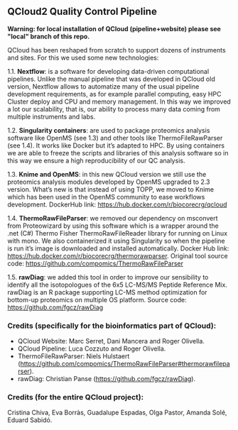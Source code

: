 ## QCloud2 Quality Control Pipeline

**Warning: for local installation of QCloud (pipeline+website) please see "local" branch of this repo.**

QCloud has been reshaped from scratch to support dozens of instruments and sites. For this we used some new technologies:

1.1. **Nextflow**: is a software for developing data-driven computational pipelines. Unlike the manual pipeline that was developed in QCloud old version, Nextflow allows to automatize many of the usual pipeline development requirements, as for example parallel computing, easy HPC Cluster deploy and CPU and memory management. In this way we improved a lot our scalability, that is, our ability to process many data coming from multiple instruments and labs.

1.2. **Singularity containers**: are used to package proteomics analysis software like OpenMS (see 1.3) and other tools like ThermoFileRawParser (see 1.4). It works like Docker but it’s adapted to HPC. By using containers we are able to freeze the scripts and libraries of this analysis software so in this way we ensure a high reproducibility of our QC analysis.

1.3. **Knime and OpenMS**: in this new QCloud version we still use the proteomics analysis modules developed by OpenMS upgraded to 2.3 version. What’s new is that instead of using TOPP, we moved to Knime which has been used in the OpenMS community to ease workflows development. DockerHub link: https://hub.docker.com/r/biocorecrg/qcloud

1.4. **ThermoRawFileParser**: we removed our dependency on msconvert from Proteowizard by using this software which is a wrapper around the .net (C#) Thermo Fisher ThermoRawFileReader library for running on Linux with mono. We also containerized it using Singularity so when the pipeline is run it’s image is downloaded and installed automatically. Docker Hub link: https://hub.docker.com/r/biocorecrg/thermorawparser. Original tool source code: https://github.com/compomics/ThermoRawFileParser

1.5. **rawDiag**: we added this tool in order to improve our sensibility to identify all the isotopologues of the 6x5 LC-MS/MS Peptide Reference Mix. rawDiag is an R package supporting LC-MS method optimization for bottom-up proteomics on multiple OS platform. Source code: https://github.com/fgcz/rawDiag

### Credits (specifically for the bioinformatics part of QCloud):

- QCloud Website: Marc Serret, Dani Mancera and Roger Olivella.
- QCloud Pipeline: Luca Cozzuto and Roger Olivella.
- ThermoFileRawParser: Niels Hulstaert (https://github.com/compomics/ThermoRawFileParser#thermorawfileparser).
- rawDiag: Christian Panse (https://github.com/fgcz/rawDiag).

### Credits (for the entire QCloud project):

Cristina Chiva, Eva Borràs, Guadalupe Espadas, Olga Pastor, Amanda Solé, Eduard Sabidó.
